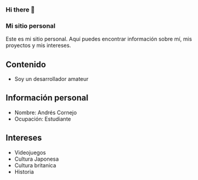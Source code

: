 ### Hi there 👋
### Mi sitio personal
Este es mi sitio personal. Aquí puedes encontrar información sobre mí, mis
proyectos y mis intereses.
## Contenido
* Soy un desarrollador amateur
## Información personal
* Nombre: Andrés Cornejo
* Ocupación: Estudiante
## Intereses
* Videojuegos
* Cultura Japonesa
* Cultura britanica
* Historia

<!--
**andresACF/andresACF** is a ✨ _special_ ✨ repository because its `README.md` (this file) appears on your GitHub profile.

Here are some ideas to get you started:

- 🔭 I’m currently working on ...
- 🌱 I’m currently learning ...
- 👯 I’m looking to collaborate on ...
- 🤔 I’m looking for help with ...
- 💬 Ask me about ...
- 📫 How to reach me: ...
- 😄 Pronouns: ...
- ⚡ Fun fact: ...
-->
